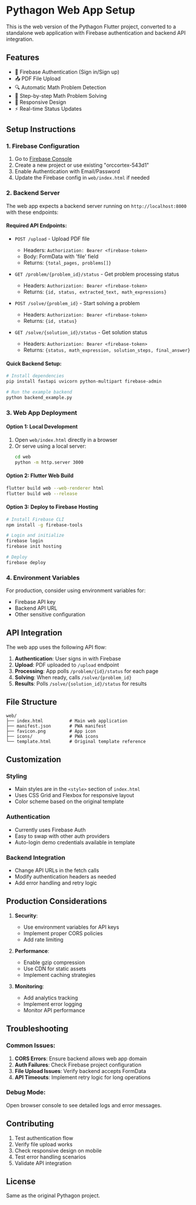 # Pythagon Web App Setup

This is the web version of the Pythagon Flutter project, converted to a standalone web application with Firebase authentication and backend API integration.

## Features

- 🔐 Firebase Authentication (Sign in/Sign up)
- 📤 PDF File Upload
- 🔍 Automatic Math Problem Detection
- 🧮 Step-by-step Math Problem Solving
- 📱 Responsive Design
- ⚡ Real-time Status Updates

## Setup Instructions

### 1. Firebase Configuration

1. Go to [Firebase Console](https://console.firebase.google.com/)
2. Create a new project or use existing "orccortex-543d1"
3. Enable Authentication with Email/Password
4. Update the Firebase config in `web/index.html` if needed

### 2. Backend Server

The web app expects a backend server running on `http://localhost:8000` with these endpoints:

#### Required API Endpoints:

- `POST /upload` - Upload PDF file
  - Headers: `Authorization: Bearer <firebase-token>`
  - Body: FormData with 'file' field
  - Returns: `{total_pages, problems[]}`

- `GET /problem/{problem_id}/status` - Get problem processing status
  - Headers: `Authorization: Bearer <firebase-token>`
  - Returns: `{id, status, extracted_text, math_expressions}`

- `POST /solve/{problem_id}` - Start solving a problem
  - Headers: `Authorization: Bearer <firebase-token>`
  - Returns: `{id, status}`

- `GET /solve/{solution_id}/status` - Get solution status
  - Headers: `Authorization: Bearer <firebase-token>`
  - Returns: `{status, math_expression, solution_steps, final_answer}`

#### Quick Backend Setup:

```bash
# Install dependencies
pip install fastapi uvicorn python-multipart firebase-admin

# Run the example backend
python backend_example.py
```

### 3. Web App Deployment

#### Option 1: Local Development
1. Open `web/index.html` directly in a browser
2. Or serve using a local server:
   ```bash
   cd web
   python -m http.server 3000
   ```

#### Option 2: Flutter Web Build
```bash
flutter build web --web-renderer html
flutter build web --release
```

#### Option 3: Deploy to Firebase Hosting
```bash
# Install Firebase CLI
npm install -g firebase-tools

# Login and initialize
firebase login
firebase init hosting

# Deploy
firebase deploy
```

### 4. Environment Variables

For production, consider using environment variables for:
- Firebase API key
- Backend API URL
- Other sensitive configuration

## API Integration

The web app uses the following API flow:

1. **Authentication**: User signs in with Firebase
2. **Upload**: PDF uploaded to `/upload` endpoint
3. **Processing**: App polls `/problem/{id}/status` for each page
4. **Solving**: When ready, calls `/solve/{problem_id}`
5. **Results**: Polls `/solve/{solution_id}/status` for results

## File Structure

```
web/
├── index.html          # Main web application
├── manifest.json       # PWA manifest
├── favicon.png         # App icon
├── icons/              # PWA icons
└── template.html       # Original template reference
```

## Customization

### Styling
- Main styles are in the `<style>` section of `index.html`
- Uses CSS Grid and Flexbox for responsive layout
- Color scheme based on the original template

### Authentication
- Currently uses Firebase Auth
- Easy to swap with other auth providers
- Auto-login demo credentials available in template

### Backend Integration
- Change API URLs in the fetch calls
- Modify authentication headers as needed
- Add error handling and retry logic

## Production Considerations

1. **Security**:
   - Use environment variables for API keys
   - Implement proper CORS policies
   - Add rate limiting

2. **Performance**:
   - Enable gzip compression
   - Use CDN for static assets
   - Implement caching strategies

3. **Monitoring**:
   - Add analytics tracking
   - Implement error logging
   - Monitor API performance

## Troubleshooting

### Common Issues:

1. **CORS Errors**: Ensure backend allows web app domain
2. **Auth Failures**: Check Firebase project configuration
3. **File Upload Issues**: Verify backend accepts FormData
4. **API Timeouts**: Implement retry logic for long operations

### Debug Mode:

Open browser console to see detailed logs and error messages.

## Contributing

1. Test authentication flow
2. Verify file upload works
3. Check responsive design on mobile
4. Test error handling scenarios
5. Validate API integration

## License

Same as the original Pythagon project.
